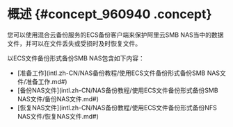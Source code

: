 # 概述 {#concept_960940 .concept}

您可以使用混合云备份服务的ECS备份客户端来保护阿里云SMB NAS当中的数据文件，并可以在文件丢失或受损时及时恢复文件。

以ECS文件备份形式备份SMB NAS包含如下内容：

-   [准备工作](intl.zh-CN/NAS备份教程/使用ECS文件备份形式备份SMB NAS文件/准备工作.md#)
-   [备份NAS文件](intl.zh-CN/NAS备份教程/使用ECS文件备份形式备份SMB NAS文件/备份NAS文件.md#)
-   [恢复NAS文件](intl.zh-CN/NAS备份教程/使用ECS文件备份形式备份NFS NAS文件/恢复NAS文件.md#)

